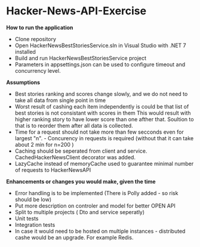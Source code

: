 # Hacker-News-API-Exercise


**How to run the application**
- Clone repository
- Open HackerNewsBestStoriesService.sln in Visual Studio with .NET 7 installed
- Build and run HackerNewsBestStoriesService project
- Parameters in appsettings.json can be used to configure timeout and concurrency level.

**Assumptions**
 - Best stories ranking and scores change slowly, and we do not need to take all data from single point in time
 - Worst result of cashing each item independently is could be that list of best stories is not consistant with scores in them
   This would result with higher ranking story to have lower score than one afther that. 
   Soultion to that is to reorder them after all data is collected.
 - Time for a request should not take more than few secconds even for largest "n". - Concurency in requests is required (without that it can take about 2 min for n=200 )
 - Caching should be seperated from client and service. CachedHackerNewsClient decorator was added.
 - LazyCache instead of memoryCache used to guarantee minimal number of requests to HackerNewsAPI


**Enhancements or changes you would make, given the time**
- Error handling is to be implemented (There is Polly added  - so risk should be low)
- Put more description on controler and model for better OPEN API 
- Split to multiple projects ( Dto and service seperatly)
- Unit tests
- Integration tests
- In case it would need to be hosted on multiple instances - distributed cashe would be an upgrade. For example Redis.